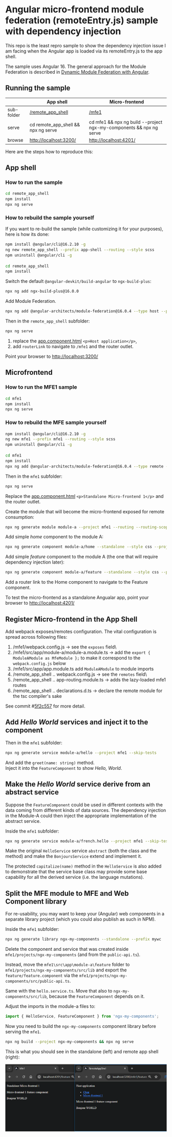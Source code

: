 # Angular micro-frontend module federation (remoteEntry.js) sample with dependency injection

This repo is the least repro sample to show the dependency injection issue I am facing when the Angular app is loaded via its remoteEntry.js to the app shell.

The sample uses Angular 16.
The general approach for the Module Federation is described in [Dynamic Module Federation with Angular](https://www.angulararchitects.io/en/blog/dynamic-module-federation-with-angular/).

## Running the sample

|            | App shell                              | Micro-frontend |
| ---------- | -------------------------------------- | -------------- |
| sub-folder | [/remote_app_shell](/remote_app_shell) | [/mfe1](/mfe1) |
| serve      | cd remote_app_shell && npx ng serve    | cd mfe1 && npx ng build --project ngx-my-components && npx ng serve |
| browse     | <http://localhost:3200/>               | <http://localhost:4201/> |

Here are the steps how to reproduce this:

## App shell

### How to run the sample

```bash
cd remote_app_shell
npm install
npx ng serve
```

### How to rebuild the sample yourself

If you want to re-build the sample (while customizing it for your purposes), here is how its done:

```bash
npm install @angular/cli@16.2.10 -g
ng new remote_app_shell --prefix app-shell --routing --style scss
npm uninstall @angular/cli -g

cd remote_app_shell
npm install
```

Switch the default `@angular-devkit/build-angular` to `ngx-build-plus`:

```bash
npx ng add ngx-build-plus@16.0.0
```

Add Module Federation.

```bash
npx ng add @angular-architects/module-federation@16.0.4 --type host --project remote_app_shell --port 3200
```

Then in the `remote_app_shell` subfolder:

```bash
npx ng serve
```

1. replace the [app.component.html](./remote_app_shell/src/app/app.component.html) `<p>Host application</p>`,
2. add `routerLink` to navigate to `/mfe1` and the router outlet.

Point your browser to <http://localhost:3200/>

## Microfrontend

### How to run the MFE1 sample

```bash
cd mfe1
npm install
npx ng serve
```

### How to rebuild the MFE sample yourself

```bash
npm install @angular/cli@16.2.10 -g
ng new mfe1 --prefix mfe1 --routing --style scss
npm uninstall @angular/cli -g

cd mfe1
npm install
npx ng add @angular-architects/module-federation@16.0.4 --type remote --project mfe1 --port 4201
```

Then in the `mfe1` subfolder:

```bash
npx ng serve
```

Replace the [app.component.html](./mfe1/src/app/app.component.html) `<p>Standalone Micro-frontend 1</p>` and the router outlet.

Create the module that will become the micro-frontend exposed for remote consumption:

```bash
npx ng generate module module-a --project mfe1 --routing --routing-scope Child
```

Add simple _home_ component to the module A:

```bash
npx ng generate component module-a/home --standalone --style css --project mfe1
```

Add simple _feature_ component to the module A (the one that will require dependency injection later):

```bash
npx ng generate component module-a/feature --standalone --style css --project mfe1
```

Add a router link to the Home component to navigate to the Feature component.

To test the micro-frontend as a standalone Angualar app, point your browser to <http://localhost:4201/>

## Register Micro-frontend in the App Shell

Add webpack exposes/remotes configuration. The vital configuration is spread across following files:

1. /mfe1/webpack.config.js -> see the `exposes` field\
1. /mfe1/src/app/module-a/module-a.module.ts -> add the `export { ModuleAModule as MfeModule };` to make it correspond to the `webpack.config.js` below
1. /mfe1/src/app/app.module.ts add `ModuleAModule` to module imports
1. /remote_app_shell .. webpack.config.js -> see the `remotes` field\
1. /remote_app_shell .. app-routing.module.ts -> adds the lazy-loaded mfe1 routes
1. /remote_app_shell .. declarations.d.ts -> declare the remote module for the tsc compiler's sake

See commit #[5f2c557](https://github.com/jan-dolejsi/angular-module-federation-sample/commit/5f2c557ddc06bdf3fe9633334c0ff9e0894fa680) for more detail.

## Add _Hello World_ services and inject it to the component

Then in the `mfe1` subfolder:

```bash
npx ng generate service module-a/hello --project mfe1 --skip-tests
```

And add the `greet(name: string)` method.\
Inject it into the `FeatureComponent` to show _Hello, World_.

## Make the _Hello World_ service derive from an abstract service

Suppose the `FeatureComponent` could be used in different contexts with the data coming from different kinds of data sources.
The dependency injection in the Module-A could then inject the appropriate implementation of the abstract service.

Inside the `mfe1` subfolder:

```bash
npx ng generate service module-a/french.hello --project mfe1 --skip-tests
```

Make the original `HelloService` service `abstract` (both the class and the method)
and make the `BonjoursService` extend and implement it.

The protected `capitalize(name)` method in the `HelloService` is also added to demonstrate
that the service base class may provide some base capability for all the derived service (i.e. the language mutations).

## Split the MFE module to MFE and Web Component library

For re-usability, you may want to keep your (Angular) web components in a separate library project (which you could also publish as such in NPM).

Inside the `mfe1` subfolder:

```bash
npx ng generate library ngx-my-components --standalone --prefix mywc
```

Delete the component and service that was created inside `mfe1/projects/ngx-my-components` (and from the `public-api.ts`).

Instead, move the `mfe1\src\app\module-a\feature` folder to `mfe1/projects/ngx-my-components/src/lib` and export the `feature/feature.component` via the `mfe1/projects/ngx-my-components/src/public-api.ts`.

Same with the `hello.service.ts`. Move that also to `ngx-my-components/src/lib`, because the `FeatureComponent` depends on it.

Adjust the imports in the module-a files to:

```typescript
import { HelloService, FeatureComponent } from 'ngx-my-components';
```

Now you need to build the `ngx-my-components` component library before serving the `mfe1`.

```bash
npx ng build --project ngx-my-components && npx ng serve
```

This is what you should see in the standalone (left) and remote app shell (right):

![Correctly working app after the web component library separation](doc/after-web-component-library-project-sepratation.png)
